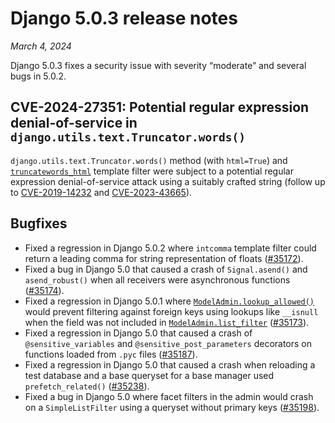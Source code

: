 # Django 5.0.3 release notes

*March 4, 2024*

Django 5.0.3 fixes a security issue with severity “moderate” and several bugs
in 5.0.2.

## CVE-2024-27351: Potential regular expression denial-of-service in `django.utils.text.Truncator.words()`

`django.utils.text.Truncator.words()` method (with `html=True`) and
[`truncatewords_html`](../ref/templates/builtins.md#std-templatefilter-truncatewords_html) template filter were subject to a potential
regular expression denial-of-service attack using a suitably crafted string
(follow up to [CVE-2019-14232](https://nvd.nist.gov/vuln/detail/CVE-2019-14232) and [CVE-2023-43665](https://nvd.nist.gov/vuln/detail/CVE-2023-43665)).

## Bugfixes

* Fixed a regression in Django 5.0.2 where `intcomma` template filter could
  return a leading comma for string representation of floats ([#35172](https://code.djangoproject.com/ticket/35172)).
* Fixed a bug in Django 5.0 that caused a crash of `Signal.asend()` and
  `asend_robust()` when all receivers were asynchronous functions
  ([#35174](https://code.djangoproject.com/ticket/35174)).
* Fixed a regression in Django 5.0.1 where [`ModelAdmin.lookup_allowed()`](../ref/contrib/admin/index.md#django.contrib.admin.ModelAdmin.lookup_allowed)
  would prevent filtering against foreign keys using lookups like `__isnull`
  when the field was not included in [`ModelAdmin.list_filter`](../ref/contrib/admin/index.md#django.contrib.admin.ModelAdmin.list_filter)
  ([#35173](https://code.djangoproject.com/ticket/35173)).
* Fixed a regression in Django 5.0 that caused a crash of
  `@sensitive_variables` and `@sensitive_post_parameters` decorators on
  functions loaded from `.pyc` files ([#35187](https://code.djangoproject.com/ticket/35187)).
* Fixed a regression in Django 5.0 that caused a crash when reloading a test
  database and a base queryset for a base manager used `prefetch_related()`
  ([#35238](https://code.djangoproject.com/ticket/35238)).
* Fixed a bug in Django 5.0 where facet filters in the admin would crash on a
  `SimpleListFilter` using a queryset without primary keys ([#35198](https://code.djangoproject.com/ticket/35198)).
